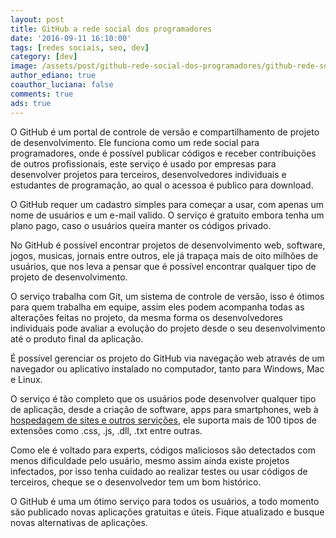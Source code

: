 ```yaml
---
layout: post
title: GitHub a rede social dos programadores
date: '2016-09-11 16:10:00'
tags: [redes sociais, seo, dev]
category: [dev]
image: /assets/post/github-rede-social-dos-programadores/github-rede-social-dos-programadores.jpg
author_ediano: true
coauthor_luciana: false
comments: true
ads: true
---
```


O GitHub é um portal de controle de versão e compartilhamento de projeto de desenvolvimento. Ele funciona como um rede social para programadores, onde é possível publicar códigos e receber contribuições de outros profissionais, este serviço é usado por empresas para desenvolver projetos para terceiros, desenvolvedores individuais e estudantes de programação, ao qual o acessoa é publico para download.

O GitHub requer um cadastro simples para começar a usar, com apenas um nome de usuários e um e-mail valido. O serviço é gratuito embora tenha um plano pago, caso o usuários queira manter os códigos privado.

No GitHub é possível encontrar projetos de desenvolvimento web, software, jogos, musicas, jornais entre outros, ele já trapaça mais de oito milhões de usuários, que nos leva a pensar que é possível encontrar qualquer tipo de projeto de desenvolvimento.

O serviço trabalha com Git, um sistema de controle de versão, isso é ótimos para quem trabalha em equipe, assim eles podem acompanha todas as alterações feitas no projeto, da mesma forma os desenvolvedores individuais pode avaliar a evolução do projeto desde o seu desenvolvimento até o produto final da aplicação.

É possível gerenciar os projeto do GitHub via navegação web através de um navegador ou aplicativo instalado no computador, tanto para Windows, Mac e Linux.

O serviço é tão completo que os usuários pode desenvolver qualquer tipo de aplicação, desde a criação de software, apps para smartphones, web à <a href="http://www.insideblock.com/posts/como-hospedar-arquivos-css-e-js-no.html" target="_blank">hospedagem de sites e outros servições</a>, ele suporta mais de 100 tipos de extensões como .css, .js, .dll, .txt entre outras.

Como ele é voltado para experts, códigos maliciosos são detectados com menos dificuldade pelo usuário, mesmo assim ainda existe projetos infectados, por isso tenha cuidado ao realizar testes ou usar códigos de terceiros, cheque se o desenvolvedor tem um bom histórico.

O GitHub é uma um ótimo serviço para todos os usuários, a todo momento são publicado novas aplicações gratuitas e úteis. Fique atualizado e busque novas alternativas de aplicações.